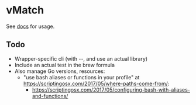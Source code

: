 # vMatch

See [docs](./docs/README.md) for usage.

## Todo

- Wrapper-specific cli (with --, and use an actual library)
- Include an actual test in the brew formula
- Also manage Go versions, resources:
  - "use bash aliases or functions in your profile" at https://scriptingosx.com/2017/05/where-paths-come-from/:
    - https://scriptingosx.com/2017/05/configuring-bash-with-aliases-and-functions/
